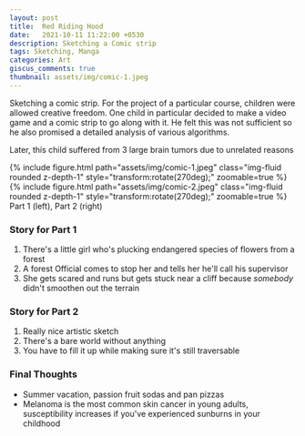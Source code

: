 ```yaml
---
layout: post
title:  Red Riding Hood
date:   2021-10-11 11:22:00 +0530
description: Sketching a Comic strip
tags: Sketching, Manga
categories: Art
giscus_comments: true
thumbnail: assets/img/comic-1.jpeg
---
```

<p>
Sketching a comic strip. 
For the project of a particular course, children were allowed creative freedom. One child in particular decided to make a video game and a comic strip to go along with it. He felt this was not sufficient so he also promised a detailed analysis of various algorithms. 
</p>
<p>Later, this child suffered from 3 large brain tumors due to unrelated reasons </p>

<div class="row mt-3">
    <div class="col-sm mt-3 mt-md-0">
        {% include figure.html path="assets/img/comic-1.jpeg" class="img-fluid rounded z-depth-1"  style="transform:rotate(270deg);" zoomable=true %}
    </div>
    <div class="col-sm mt-3 mt-md-0">
        {% include figure.html path="assets/img/comic-2.jpeg" class="img-fluid rounded z-depth-1"  style="transform:rotate(270deg);" zoomable=true %}
    </div>
</div>
<div class="caption">
    Part 1 (left), Part 2 (right)
</div>


### Story for Part 1
 1. There's a little girl who's plucking endangered species of flowers from a forest
 2. A forest Official comes to stop her and tells her he'll call his supervisor
 3. She gets scared and runs but gets stuck near a cliff because *somebody* didn't smoothen out the terrain

 ### Story for Part 2
 1. Really nice artistic sketch
 2. There's a bare world without anything
 3. You have to fill it up while making sure it's still traversable

### Final Thoughts 
 - Summer vacation, passion fruit sodas and pan pizzas
 - Melanoma is the most common skin cancer in young adults, susceptibility increases if you've experienced sunburns in your childhood